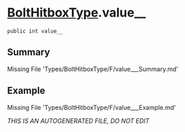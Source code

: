 # [BoltHitboxType](Types/BoltHitboxType.md).value__
`public int value__`
## Summary
Missing File 'Types/BoltHitboxType/F/value___Summary.md'
## Example
Missing File 'Types/BoltHitboxType/F/value___Example.md'

*THIS IS AN AUTOGENERATED FILE, DO NOT EDIT*
